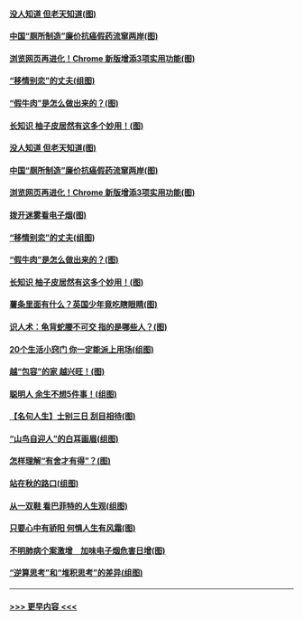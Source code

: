#### [没人知道 但老天知道(图)](../pages/p8/907731.md?t=09182355) 
#### [中国“厕所制造”廉价抗癌假药流窜两岸(图)](../pages/p8/907723.md?t=09182355) 
#### [浏览网页再进化！Chrome 新版增添3项实用功能(图)](../pages/p8/907714.md?t=09182355) 
#### [“移情别恋”的丈夫(组图)](../pages/p8/907644.md?t=09182355) 
#### [“假牛肉”是怎么做出来的？(图)](../pages/p8/907668.md?t=09182355) 
#### [长知识 柚子皮居然有这多个妙用！(图)](../pages/p8/907425.md?t=09182355) 
#### [没人知道 但老天知道(图)](../pages/p8/907731.md?t=09182355) 
#### [中国“厕所制造”廉价抗癌假药流窜两岸(图)](../pages/p8/907723.md?t=09182355) 
#### [浏览网页再进化！Chrome 新版增添3项实用功能(图)](../pages/p8/907714.md?t=09182355) 
#### [拨开迷雾看电子烟(图)](../pages/p8/907427.md?t=09182355) 
#### [“移情别恋”的丈夫(组图)](../pages/p8/907644.md?t=09182355) 
#### [“假牛肉”是怎么做出来的？(图)](../pages/p8/907668.md?t=09182355) 
#### [长知识 柚子皮居然有这多个妙用！(图)](../pages/p8/907425.md?t=09182355) 
#### [薯条里面有什么？英国少年竟吃瞎眼睛(图)](../pages/p8/907381.md?t=09182355) 
#### [识人术：龟背蛇腰不可交 指的是哪些人？(图)](../pages/p8/907503.md?t=09182355) 
#### [20个生活小窍门 你一定能派上用场(组图)](../pages/p8/907510.md?t=09182355) 
#### [越“包容”的家 越兴旺！(图)](../pages/p8/907328.md?t=09182355) 
#### [聪明人 余生不想5件事！(组图)](../pages/p8/907364.md?t=09182355) 
#### [【名句人生】士别三日 刮目相待(图)](../pages/p8/906988.md?t=09182355) 
#### [“山鸟自迎人”的白耳画眉(组图)](../pages/p8/907332.md?t=09182355) 
#### [怎样理解“有舍才有得”？(图)](../pages/p8/906872.md?t=09182355) 
#### [站在秋的路口(组图)](../pages/p8/906914.md?t=09182355) 
#### [从一双鞋 看巴菲特的人生观(组图)](../pages/p8/907311.md?t=09182355) 
#### [只要心中有骄阳 何惧人生有风霜(图)](../pages/p8/907320.md?t=09182355) 
#### [不明肺病个案激增　加味电子烟危害日增(图)](../pages/p8/907307.md?t=09182355) 
#### [“逆算思考”和“堆积思考”的差异(组图)](../pages/p8/907229.md?t=09182355) 

----
#### [ >>> 更早内容 <<< ](../indexes/p8-earlier.md)
